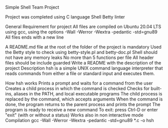 Simple Shell Team Project

Project was completed using C language Shell Betty linter

General Requirement for project All files are compiled on Ubuntu 20.04 LTS using gcc, using the options -Wall -Werror -Wextra -pedantic -std=gnu89 All files ends with a new line

A README.md file at the root of the folder of the project is mandatory Used the Betty style to check using betty-style.pl and betty-doc.pl Shell should not have any memory leaks No more than 5 functions per file All header files should be include guarded Write a README with the description of the project Description hsh is a simple UNIX command language interpreter that reads commands from either a file or standard input and executes them.

How hsh works Prints a prompt and waits for a command from the user Creates a child process in which the command is checked Checks for built-ins, aliases in the PATH, and local executable programs The child process is replaced by the command, which accepts arguments When the command is done, the program returns to the parent process and prints the prompt The program is ready to receive a new command To exit: press Ctrl-D or enter "exit" (with or without a status) Works also in non interactive mode Compilation gcc -Wall -Werror -Wextra -pedantic -std=gnu89 *.c -o hsh
